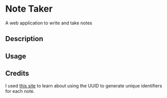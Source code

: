 # Note Taker 
A web application to write and take notes


## Description

## Usage 

## Credits 

I used [this site](https://hayageek.com/generate-unique-id-in-node-js/) to learn about using the UUID to generate unique identifiers for each note. 